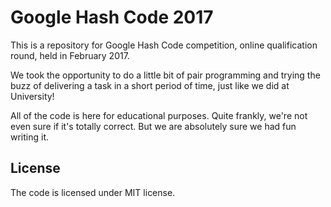 # Google Hash Code 2017

This is a repository for Google Hash Code competition, online qualification round, held in February 2017.

We took the opportunity to do a little bit of pair programming and trying the buzz of delivering a task in a short period of time, just like we did at University!

All of the code is here for educational purposes. Quite frankly, we're not even sure if it's totally correct. But we are absolutely sure we had fun writing it.

## License

The code is licensed under MIT license.
